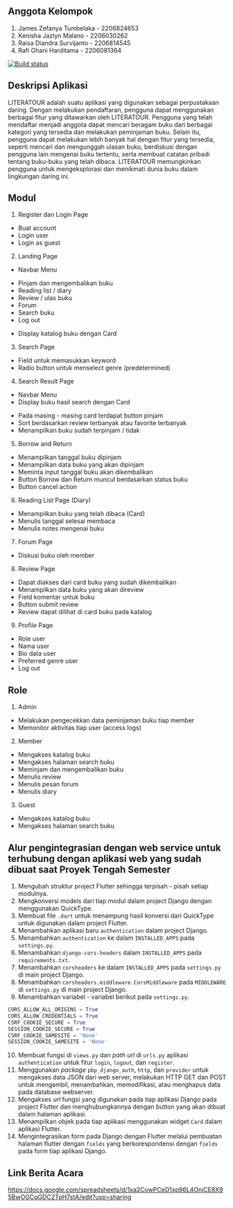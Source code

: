## Anggota Kelompok

1. James Zefanya Tumbelaka - 2206824653
2. Kenisha Jazlyn Malano - 2206030262
3. Raisa Diandra Survijanto - 2206814545
4. Rafi Ghani Harditama - 2206081364

[![Build status](https://build.appcenter.ms/v0.1/apps/c35eb855-b523-4a09-a20e-eb520bf79023/branches/main/badge)](https://appcenter.ms)
## Deskripsi Aplikasi

LITERATOUR adalah suatu aplikasi yang digunakan sebagai perpustakaan daring. Dengan melakukan pendaftaran, pengguna dapat menggunakan berbagai fitur yang ditawarkan oleh LITERATOUR.
Pengguna yang telah mendaftar menjadi anggota dapat mencari beragam buku dari berbagai kategori yang tersedia dan melakukan peminjaman buku. Selain itu, pengguna dapat melakukan lebih banyak hal dengan fitur yang tersedia, seperti mencari dan mengunggah ulasan buku, berdiskusi dengan pengguna lain mengenai buku tertentu, serta membuat catatan pribadi tentang buku-buku yang telah dibaca.
LITERATOUR memungkinkan pengguna untuk mengeksplorasi dan menikmati dunia buku dalam lingkungan daring ini.

## Modul

1. Register dan Login Page
* Buat account
* Login user
* Login as guest

2. Landing Page
* Navbar Menu
- Pinjam dan mengembalikan buku
- Reading list / diary
- Review / ulas buku
- Forum
- Search buku
- Log out
* Display katalog buku dengan Card

3. Search Page
* Field untuk memasukkan keyword
* Radio button untuk menselect genre (predetermined)

4. Search Result Page
* Navbar Menu
* Display buku hasil search dengan Card
- Pada masing - masing card terdapat button pinjam
- Sort berdasarkan review terbanyak atau favorite terbanyak
- Menampilkan buku sudah terpinjam / tidak

5. Borrow and Return
* Menampilkan tanggal buku dipinjam
* Menampilkan data buku yang akan dipinjam
* Meminta input tanggal buku akan dikembalikan
* Button Borrow dan Return muncul berdasarkan status buku
* Button cancel action

6. Reading List Page (Diary)
* Menampilkan buku yang telah dibaca (Card)
* Menulis tanggal selesai membaca
* Menulis notes mengenai buku

7. Forum Page
* Diskusi buku oleh member

8. Review Page
* Dapat diakses dari card buku yang sudah dikembalikan
* Menampilkan data buku yang akan direview
* Field komentar untuk buku
* Button submit review
* Review dapat dilihat di card buku pada katalog

9. Profile Page
* Role user
* Nama user
* Bio data user
* Preferred genre user
* Log out

## Role

1. Admin
* Melakukan pengecekkan data peminjaman buku tiap member
* Memonitor aktivitas tiap user (access logs)

2. Member
* Mengakses katalog buku
* Mengakses halaman search buku
* Meminjam dan mengembalikan buku
* Menulis review
* Menulis pesan forum
* Menulis diary

3. Guest
* Mengakses katalog buku
* Mengakses halaman search buku

## Alur pengintegrasian dengan web service untuk terhubung dengan aplikasi web yang sudah dibuat saat Proyek Tengah Semester

1. Mengubah struktur project Flutter sehingga terpisah - pisah setiap modulnya.
2. Mengkonversi models dari tiap modul dalam project Django dengan menggunakan QuickType.
3. Membuat file `.dart` untuk menampung hasil konversi dari QuickType untuk digunakan dalam project Flutter.
4. Menambahkan aplikasi baru `authentication` dalam project Django.
5. Menambahkan `authentication` ke dalam `INSTALLED_APPS` pada `settings.py`.
6. Menambahkan `django-cors-headers` dalam `INSTALLED_APPS` pada `requirements.txt`.
7. Menambahkan `corsheaders` ke dalam `INSTALLED_APPS` pada `settings.py` di main project Django.
8. Menambahkan `corsheaders.middleware.CorsMiddleware` pada `MIDDLEWARE` di `settings.py` di main project Django.
9. Menambahkan variabel - variabel berikut pada `settings.py`.
```python
CORS_ALLOW_ALL_ORIGINS = True
CORS_ALLOW_CREDENTIALS = True
CSRF_COOKIE_SECURE = True
SESSION_COOKIE_SECURE = True
CSRF_COOKIE_SAMESITE = 'None'
SESSION_COOKIE_SAMESITE = 'None'
```
10. Membuat fungsi di `views.py` dan *path url* di `urls.py` aplikasi `authentication` untuk fitur `login`, `logout`, dan `register`.
11. Menggunakan *package* `pbp_django_auth`, `http`, dan `provider` untuk mengakses data JSON dari web server, melakukan HTTP GET dan POST untuk mengambil, menambahkan, memodifikasi, atau menghapus data pada database webserver.
12. Mengakses *url* fungsi yang digunakan pada tiap aplikasi Django pada project Flutter dan menghubungkannya dengan button yang akan dibuat dalam halaman aplikasi.
13. Menampilkan objek pada tiap aplikasi menggunakan widget `Card` dalam aplikasi Flutter.
14. Mengintegrasikan form pada Django dengan Flutter melalui pembuatan halaman flutter dengan `fields` yang berkorespondensi dengan `fields` pada form tiap aplikasi Django.

## Link Berita Acara
https://docs.google.com/spreadsheets/d/1xa2CowPCeD1xp96L4OnjCE8X95BwOGCqGDC2TpH7stA/edit?usp=sharing
